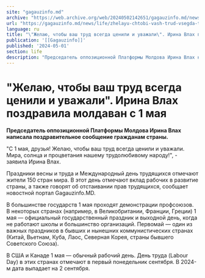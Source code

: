 ```yaml
---
site: "gagauzinfo.md"
archive: "https://web.archive.org/web/20240502142651/gagauzinfo.md/news/life/zhelayu-chtobi-vash-trud-vsegda-tsenili-i-uvazhali-irina-vlah-pozdravila-moldavan-s-1-maya"
url: "https://gagauzinfo.md/news/life/zhelayu-chtobi-vash-trud-vsegda-tsenili-i-uvazhali-irina-vlah-pozdravila-moldavan-s-1-maya"
language: ru
title: "\"Желаю, чтобы ваш труд всегда ценили и уважали\". Ирина Влах поздравила молдаван с 1 мая"
publication: '[[Gagauzinfo]]'
published: '2024-05-01'
section: life
description: "Председатель оппозиционной Платформы Молдова Ирина Влах написала поздравительное сообщение гражданам страны."
---
```


# "Желаю, чтобы ваш труд всегда ценили и уважали". Ирина Влах поздравила молдаван с 1 мая

**Председатель оппозиционной Платформы Молдова Ирина Влах написала поздравительное сообщение гражданам страны.**

"С 1 мая, друзья! Желаю, чтобы ваш труд всегда ценили и уважали. Мира, солнца и процветания нашему трудолюбивому народу!", - заявила Ирина Влах.

Праздники весны и труда и Международный день трудящихся отмечают жители 150 стран мира. В этот день отмечают вклад рабочих в развитие страны, а также говорят об отстаивании прав трудящихся, сообщает новостной портал Gagauzinfo.MD.

В большинстве государств 1 мая проходят демонстрации профсоюзов. В некоторых странах (например, в Великобритании, Франции, Греции) 1 мая — официальный государственный праздник и выходной день, когда не работают школы и большинство организаций. Первомай — один из важных праздников в бывших и нынешних коммунистических странах (Китай, Вьетнам, Куба, Лаос, Северная Корея, страны бывшего Советского Союза).

В США и Канаде 1 мая — обычный рабочий день. День труда (Labour Day) в этих странах отмечают в первый понедельник сентября. В 2024-м дата выпадает на 2 сентября.